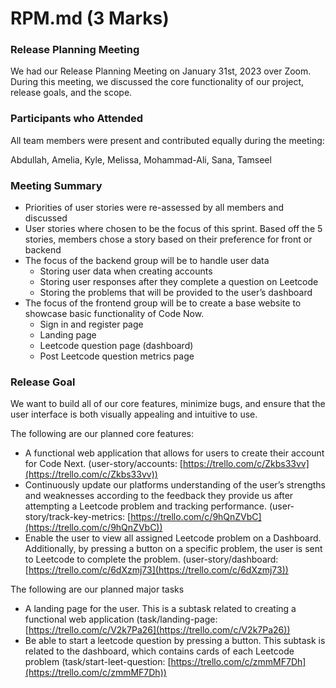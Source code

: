 # RPM.md (3 Marks)

### Release Planning Meeting

We had our Release Planning Meeting on January 31st, 2023 over Zoom. During this meeting, we discussed the core functionality of our project, release goals, and the scope. 

### Participants who Attended

All team members were present and contributed equally during the meeting:

Abdullah, Amelia, Kyle, Melissa, Mohammad-Ali, Sana, Tamseel

### Meeting Summary

- Priorities of user stories were re-assessed by all members and discussed
- User stories where chosen to be the focus of this sprint. Based off the 5 stories, members chose a story based on their preference for front or backend
- The focus of the backend group will be to handle user data
    - Storing user data when creating accounts
    - Storing user responses after they complete a question on Leetcode
    - Storing the problems that will be provided to the user’s dashboard
- The focus of the frontend group will be to create a base website to showcase basic functionality of Code Now.
    - Sign in and register page
    - Landing page
    - Leetcode question page (dashboard)
    - Post Leetcode question metrics page

### Release Goal

We want to build all of our core features, minimize bugs, and ensure that the user interface is both visually appealing and intuitive to use. 

The following are our planned core features: 

- A functional web application that allows for users to create their account for Code Next. (user-story/accounts: [https://trello.com/c/Zkbs33vv](https://trello.com/c/Zkbs33vv))
- Continuously update our platforms understanding of the user’s strengths and weaknesses according to the feedback they provide us after attempting a Leetcode problem and tracking performance. (user-story/track-key-metrics: [https://trello.com/c/9hQnZVbC](https://trello.com/c/9hQnZVbC))
- Enable the user to view all assigned Leetcode problem on a Dashboard. Additionally, by pressing a button on a specific problem, the user is sent to Leetcode to complete the problem. (user-story/dashboard: [https://trello.com/c/6dXzmj73](https://trello.com/c/6dXzmj73))

The following are our planned major tasks

- A landing page for the user. This is a subtask related to creating a functional web application (task/landing-page: [https://trello.com/c/V2k7Pa26](https://trello.com/c/V2k7Pa26))
- Be able to start a leetcode question by pressing a button. This subtask is related to the dashboard, which contains cards of each Leetcode problem (task/start-leet-question: [https://trello.com/c/zmmMF7Dh](https://trello.com/c/zmmMF7Dh))